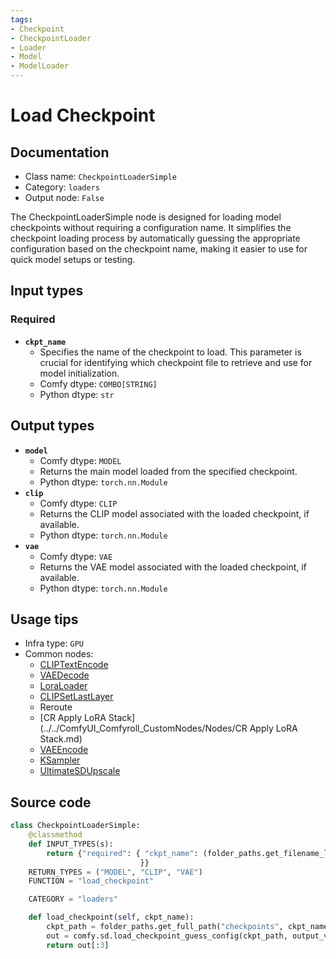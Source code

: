 ```yaml
---
tags:
- Checkpoint
- CheckpointLoader
- Loader
- Model
- ModelLoader
---
```


# Load Checkpoint
## Documentation
- Class name: `CheckpointLoaderSimple`
- Category: `loaders`
- Output node: `False`

The CheckpointLoaderSimple node is designed for loading model checkpoints without requiring a configuration name. It simplifies the checkpoint loading process by automatically guessing the appropriate configuration based on the checkpoint name, making it easier to use for quick model setups or testing.
## Input types
### Required
- **`ckpt_name`**
    - Specifies the name of the checkpoint to load. This parameter is crucial for identifying which checkpoint file to retrieve and use for model initialization.
    - Comfy dtype: `COMBO[STRING]`
    - Python dtype: `str`
## Output types
- **`model`**
    - Comfy dtype: `MODEL`
    - Returns the main model loaded from the specified checkpoint.
    - Python dtype: `torch.nn.Module`
- **`clip`**
    - Comfy dtype: `CLIP`
    - Returns the CLIP model associated with the loaded checkpoint, if available.
    - Python dtype: `torch.nn.Module`
- **`vae`**
    - Comfy dtype: `VAE`
    - Returns the VAE model associated with the loaded checkpoint, if available.
    - Python dtype: `torch.nn.Module`
## Usage tips
- Infra type: `GPU`
- Common nodes:
    - [CLIPTextEncode](../../Comfy/Nodes/CLIPTextEncode.md)
    - [VAEDecode](../../Comfy/Nodes/VAEDecode.md)
    - [LoraLoader](../../Comfy/Nodes/LoraLoader.md)
    - [CLIPSetLastLayer](../../Comfy/Nodes/CLIPSetLastLayer.md)
    - Reroute
    - [CR Apply LoRA Stack](../../ComfyUI_Comfyroll_CustomNodes/Nodes/CR Apply LoRA Stack.md)
    - [VAEEncode](../../Comfy/Nodes/VAEEncode.md)
    - [KSampler](../../Comfy/Nodes/KSampler.md)
    - [UltimateSDUpscale](../../ComfyUI_UltimateSDUpscale/Nodes/UltimateSDUpscale.md)



## Source code
```python
class CheckpointLoaderSimple:
    @classmethod
    def INPUT_TYPES(s):
        return {"required": { "ckpt_name": (folder_paths.get_filename_list("checkpoints"), ),
                             }}
    RETURN_TYPES = ("MODEL", "CLIP", "VAE")
    FUNCTION = "load_checkpoint"

    CATEGORY = "loaders"

    def load_checkpoint(self, ckpt_name):
        ckpt_path = folder_paths.get_full_path("checkpoints", ckpt_name)
        out = comfy.sd.load_checkpoint_guess_config(ckpt_path, output_vae=True, output_clip=True, embedding_directory=folder_paths.get_folder_paths("embeddings"))
        return out[:3]

```
